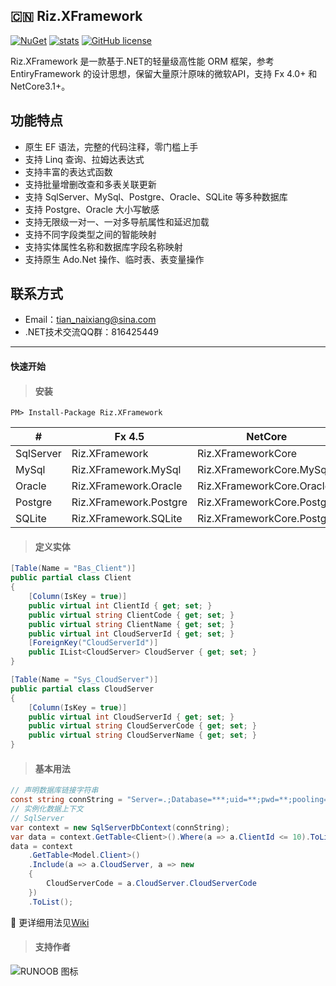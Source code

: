 ## :cn: Riz.XFramework

[![NuGet](https://img.shields.io/nuget/vpre/Riz.XFramework.svg)](https://www.nuget.org/packages/Riz.XFramework)
[![stats](https://img.shields.io/nuget/dt/TZM.XFramework?style=flat-square)](https://www.nuget.org/stats/packages/TZM.XFramework?groupby=Version) 
[![GitHub license](https://img.shields.io/badge/license-MIT-blue.svg)](https://github.com/TANZAME/Riz.XFramework/blob/master/LICENSE.txt)

Riz.XFramework 是一款基于.NET的轻量级高性能 ORM 框架，参考 EntiryFramework 的设计思想，保留大量原汁原味的微软API，支持 Fx 4.0+ 和 NetCore3.1+。

## 功能特点
- 原生 EF 语法，完整的代码注释，零门槛上手
- 支持 Linq 查询、拉姆达表达式
- 支持丰富的表达式函数
- 支持批量增删改查和多表关联更新
- 支持 SqlServer、MySql、Postgre、Oracle、SQLite 等多种数据库
- 支持 Postgre、Oracle 大小写敏感
- 支持无限级一对一、一对多导航属性和延迟加载
- 支持不同字段类型之间的智能映射
- 支持实体属性名称和数据库字段名称映射
- 支持原生 Ado.Net 操作、临时表、表变量操作

## 联系方式
- Email：tian_naixiang@sina.com 
- .NET技术交流QQ群：816425449
***
#### 快速开始
> #### 安装
```
PM> Install-Package Riz.XFramework
```
|     #      | Fx 4.5                 | NetCore                    |
| --------   | -----                  | ----                       |
| SqlServer  | Riz.XFramework         | Riz.XFrameworkCore         |
| MySql      | Riz.XFramework.MySql   | Riz.XFrameworkCore.MySql   |
| Oracle     | Riz.XFramework.Oracle  | Riz.XFrameworkCore.Oracle  |
| Postgre    | Riz.XFramework.Postgre | Riz.XFrameworkCore.Postgre |
| SQLite     | Riz.XFramework.SQLite  | Riz.XFrameworkCore.Postgre |
> #### 定义实体
```C#
[Table(Name = "Bas_Client")]
public partial class Client
{
    [Column(IsKey = true)]
    public virtual int ClientId { get; set; }
    public virtual string ClientCode { get; set; }
    public virtual string ClientName { get; set; }
    public virtual int CloudServerId { get; set; }
    [ForeignKey("CloudServerId")]
    public IList<CloudServer> CloudServer { get; set; }
}

[Table(Name = "Sys_CloudServer")]
public partial class CloudServer
{
    [Column(IsKey = true)]
    public virtual int CloudServerId { get; set; }
    public virtual string CloudServerCode { get; set; }
    public virtual string CloudServerName { get; set; }
}
```
> #### 基本用法
```C#
// 声明数据库链接字符串
const string connString = "Server=.;Database=***;uid=**;pwd=**;pooling=true;connect timeout=10;";
// 实例化数据上下文
// SqlServer
var context = new SqlServerDbContext(connString);
var data = context.GetTable<Client>().Where(a => a.ClientId <= 10).ToList();
data = context
    .GetTable<Model.Client>()
    .Include(a => a.CloudServer, a => new
    {
        CloudServerCode = a.CloudServer.CloudServerCode
    })
    .ToList();
```
:memo: 更详细用法见[Wiki](https://github.com/TANZAME/Riz.XFramework/wiki)
> #### 支持作者
![RUNOOB 图标](https://github.com/TANZAME/Riz.XFramework/blob/master/.resource/wechatpay.jpg)

